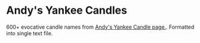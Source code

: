 # Andy's Yankee Candles
600+ evocative candle names from [Andy's Yankee Candle page.](http://andyyankeecandles.blogspot.com/2013/06/the-yankee-candle-index.html). Formatted into single text file.
